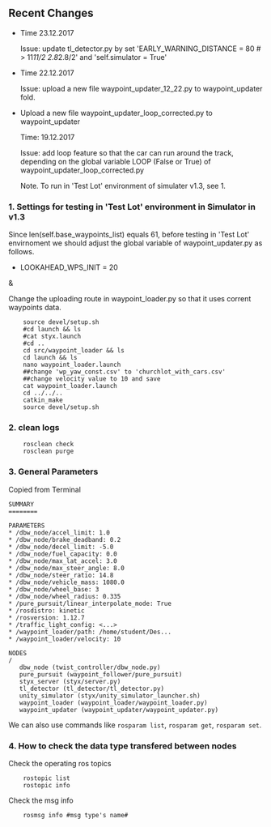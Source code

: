 ## Recent Changes
 * Time 23.12.2017
 
   Issue: update tl_detector.py by set 'EARLY_WARNING_DISTANCE = 80 # > 11*11/2  2.8*2.8/2' and 'self.simulator = True'
   
 * Time 22.12.2017
 
   Issue: upload a new file waypoint_updater_12_22.py to waypoint_updater fold.
   
 * Upload a new file waypoint_updater_loop_corrected.py to waypoint_updater
 
   Time: 19.12.2017
   
   Issue: add loop feature so that the car can run around the track, depending on the global variable LOOP (False or True) of waypoint_updater_loop_corrected.py
   
   Note. To run in 'Test Lot' environment of simulater v1.3, see 1.


### 1. Settings for testing in 'Test Lot' environment in Simulator in v1.3

Since len(self.base_waypoints_list) equals 61, before testing in 'Test Lot' envirnoment we should adjust the global variable of waypoint_updater.py as follows.

* LOOKAHEAD_WPS_INIT = 20

&

Change the uploading route in waypoint_loader.py so that it uses corrent waypoints data.
```    
    source devel/setup.sh
    #cd launch && ls
    #cat styx.launch
    #cd ..
    cd src/waypoint_loader && ls
    cd launch && ls
    nano waypoint_loader.launch
    ##change 'wp_yaw_const.csv' to 'churchlot_with_cars.csv'
    ##change velocity value to 10 and save
    cat waypoint_loader.launch
    cd ../../..
    catkin_make
    source devel/setup.sh
```

### 2. clean logs
```
    rosclean check
    rosclean purge
```

### 3. General Parameters
Copied from Terminal 

    SUMMARY
    ========

    PARAMETERS
    * /dbw_node/accel_limit: 1.0
    * /dbw_node/brake_deadband: 0.2
    * /dbw_node/decel_limit: -5.0
    * /dbw_node/fuel_capacity: 0.0
    * /dbw_node/max_lat_accel: 3.0
    * /dbw_node/max_steer_angle: 8.0
    * /dbw_node/steer_ratio: 14.8
    * /dbw_node/vehicle_mass: 1080.0
    * /dbw_node/wheel_base: 3
    * /dbw_node/wheel_radius: 0.335
    * /pure_pursuit/linear_interpolate_mode: True
    * /rosdistro: kinetic
    * /rosversion: 1.12.7
    * /traffic_light_config: <...>
    * /waypoint_loader/path: /home/student/Des...
    * /waypoint_loader/velocity: 10

    NODES
    /
       dbw_node (twist_controller/dbw_node.py)
       pure_pursuit (waypoint_follower/pure_pursuit)
       styx_server (styx/server.py)
       tl_detector (tl_detector/tl_detector.py)
       unity_simulator (styx/unity_simulator_launcher.sh)
       waypoint_loader (waypoint_loader/waypoint_loader.py)
       waypoint_updater (waypoint_updater/waypoint_updater.py)

We can also use commands like `rosparam list`, `rosparam get`, `rosparam set`.

### 4. How to check the data type transfered between nodes
Check the operating ros topics
```
    rostopic list
    rostopic info
```
Check the msg info
```
    rosmsg info #msg type's name#
```
